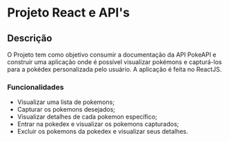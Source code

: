 # **Projeto React e API's**

## Descrição

O Projeto tem como objetivo consumir a documentação da API PokeAPI e construir uma aplicação onde é possível visualizar pokémons e capturá-los para a pokédex personalizada pelo usuário. A aplicação é feita no ReactJS.

### Funcionalidades

* Visualizar uma lista de pokemons;
* Capturar os pokemons desejados;
* Visualizar detalhes de cada pokemon específico;
* Entrar na pokedex e visualizar os pokemons capturados;
* Excluir os pokemons da pokedex e visualizar seus detalhes.


